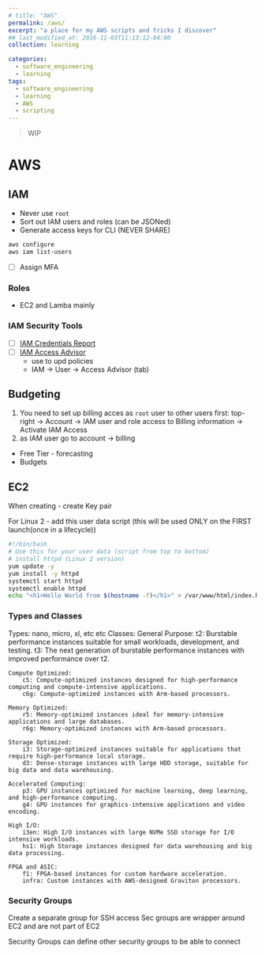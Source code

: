 ```yaml
---
# title: "AWS"
permalink: /aws/
excerpt: "a place for my AWS scripts and tricks I discover"
## last_modified_at: 2016-11-03T11:13:12-04:00
collection: learning

categories:
  - software_engineering
  - learning
tags:
  - software_engineering
  - learning
  - AWS
  - scripting
---
```


> WIP

# AWS

## IAM

- Never use `root`
- Sort out IAM users and roles (can be JSONed)
- Generate access keys for CLI (NEVER SHARE)

```sh
aws configure
aws iam list-users
```
- [ ] Assign MFA

### Roles

- EC2 and Lamba mainly

### IAM Security Tools

- [ ] [IAM Credentials Report](https://docs.aws.amazon.com/IAM/latest/UserGuide/id_credentials_getting-report.html)
- [ ] [IAM Access Advisor](https://docs.aws.amazon.com/IAM/latest/UserGuide/access_policies_access-advisor.html)
  - use to upd policies
  - IAM -> User -> Access Advisor (tab)

## Budgeting

1. You need to set up billing acces as `root` user to other users first: top-right -> Account -> IAM user and role access to Billing information -> Activate IAM Access
2. as IAM user go to account -> billing
- Free Tier - forecasting
- Budgets

## EC2


When creating - create Key pair

For Linux 2 - add this user data script (this will be used ONLY on the FIRST launch(once in a lifecycle))

```sh
#!/bin/bash
# Use this for your user data (script from top to bottom)
# install httpd (Linux 2 version)
yum update -y
yum install -y httpd
systemctl start httpd
systemctl enable httpd
echo "<h1>Hello World from $(hostname -f)</h1>" > /var/www/html/index.html
```

### Types and Classes

Types: nano, micro, xl, etc etc
Classes: 
    General Purpose:
        t2: Burstable performance instances suitable for small workloads, development, and testing.
        t3: The next generation of burstable performance instances with improved performance over t2.

    Compute Optimized:
        c5: Compute-optimized instances designed for high-performance computing and compute-intensive applications.
        c6g: Compute-optimized instances with Arm-based processors.

    Memory Optimized:
        r5: Memory-optimized instances ideal for memory-intensive applications and large databases.
        r6g: Memory-optimized instances with Arm-based processors.

    Storage Optimized:
        i3: Storage-optimized instances suitable for applications that require high-performance local storage.
        d3: Dense-storage instances with large HDD storage, suitable for big data and data warehousing.

    Accelerated Computing:
        p3: GPU instances optimized for machine learning, deep learning, and high-performance computing.
        g4: GPU instances for graphics-intensive applications and video encoding.

    High I/O:
        i3en: High I/O instances with large NVMe SSD storage for I/O intensive workloads.
        hs1: High Storage instances designed for data warehousing and big data processing.

    FPGA and ASIC:
        f1: FPGA-based instances for custom hardware acceleration.
        infra: Custom instances with AWS-designed Graviton processors.

### Security Groups

Create a separate group for SSH access
Sec groups are wrapper around EC2 and are not part of EC2

Security Groups can define other security groups to be able to connect